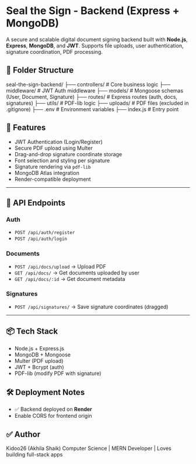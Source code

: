 # Seal the Sign - Backend (Express + MongoDB)

A secure and scalable digital document signing backend built with **Node.js**, **Express**, **MongoDB**, and **JWT**. Supports file uploads, user authentication, signature coordination, PDF processing.

## 📁 Folder Structure

seal-the-sign-backend/
├── controllers/            # Core business logic
├── middleware/             # JWT Auth middleware
├── models/                 # Mongoose schemas (User, Document, Signature)
├── routes/                 # Express routes (auth, docs, signatures)
├── utils/                  # PDF-lib logic
├── uploads/                # PDF files (excluded in .gitignore)
├── .env                    # Environment variables
├── index.js               # Entry point

## 🚀 Features

- JWT Authentication (Login/Register)
- Secure PDF upload using Multer
- Drag-and-drop signature coordinate storage
- Font selection and styling per signature
- Signature rendering via `pdf-lib`
- MongoDB Atlas integration
- Render-compatible deployment

---

## 🧪 API Endpoints

### Auth

- `POST /api/auth/register`
- `POST /api/auth/login`

### Documents

- `POST /api/docs/upload` → Upload PDF
- `GET /api/docs/` → Get documents uploaded by user
- `GET /api/docs/:id` → Get document metadata

### Signatures

- `POST /api/signatures/` → Save signature coordinates (dragged)

---

## 📦 Tech Stack

- Node.js + Express.js
- MongoDB + Mongoose
- Multer (PDF upload)
- JWT + Bcrypt (auth)
- PDF-lib (modify PDF with signature)

## 🛠 Deployment Notes

- ✅ Backend deployed on **Render**
- Enable CORS for frontend origin

## ✅ Author

Kidoo26 (Akhila Shaik)
Computer Science | MERN Developer | Loves building full-stack apps
